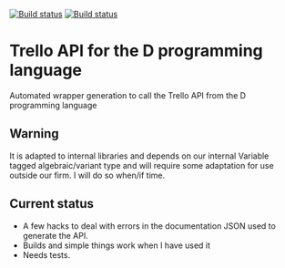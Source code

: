 [![Build status](https://api.travis-ci.org/symmetryinvestments/trello-d.svg?branch=master)](https://api.travis-ci.org/symmetryinvestments/trello-d)
[![Build status](https://ci.appveyor.com/api/projects/status/agi5vgdrq27qaw5v/branch/master?svg=true)](https://ci.appveyor.com/project/Laeeth/trello-d-f7m8c/branch/master)

# Trello API for the D programming language
Automated wrapper generation to call the Trello API from the D programming language

## Warning
It is adapted to internal libraries and depends on our internal Variable tagged algebraic/variant type and will require some adaptation for use outside our firm.  I will do so when/if time.

## Current status
- A few hacks to deal with errors in the documentation JSON used to generate the API.
- Builds and simple things work when I have used it
- Needs tests.

